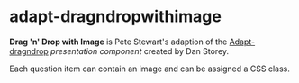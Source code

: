 # adapt-dragndropwithimage

**Drag 'n' Drop with Image** is Pete Stewart's adaption of the [Adapt-dragndrop](https://github.com/danielstorey/adapt-dragndrop) *presentation component* created by Dan Storey.

Each question item can contain an image and can be assigned a CSS class.
